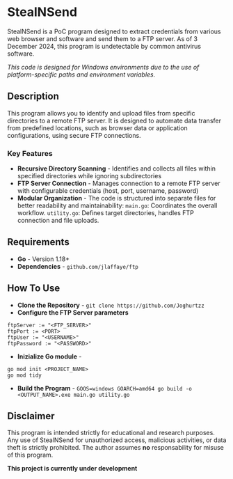# StealNSend
StealNSend is a PoC program designed to extract credentials from various web browser and software and send them to a FTP server. As of 3 December 2024, this program is undetectable by common antivirus software.

*This code is designed for Windows environments due to the use of platform-specific paths and environment variables.*

## Description
This program allows you to identify and upload files from specific directories to a remote FTP server. It is designed to automate data transfer from predefined locations, such as browser data or application configurations, using secure FTP connections.

### Key Features
- **Recursive Directory Scanning** - Identifies and collects all files within specified directories while ignoring subdirectories
- **FTP Server Connection** - Manages connection to a remote FTP server with configurable credentials (host, port, username, password)
- **Modular Organization** - The code is structured into separate files for better readability and maintainability: `main.go`: Coordinates the overall workflow. `utility.go`: Defines target directories, handles FTP connection and file uploads.

## Requirements
- **Go** - Version 1.18+
- **Dependencies** - `github.com/jlaffaye/ftp`

## How To Use
- **Clone the Repository** - `git clone https://github.com/Joghurtzz`
- **Configure the FTP Server parameters**
```
ftpServer := "<FTP_SERVER>"
ftpPort := <PORT>
ftpUser := "<USERNAME>"
ftpPassword := "<PASSWORD>"
```
- **Inizialize Go module** -
```
go mod init <PROJECT_NAME>
go mod tidy
```
- **Build the Program** - `GOOS=windows GOARCH=amd64 go build -o <OUTPUT_NAME>.exe main.go utility.go`

## Disclaimer
This program is intended strictly for educational and research purposes. Any use of StealNSend for unauthorized access, malicious activities, or data theft is strictly prohibited. The author assumes **no** responsability for misuse of this program.

**This project is currently under development**
